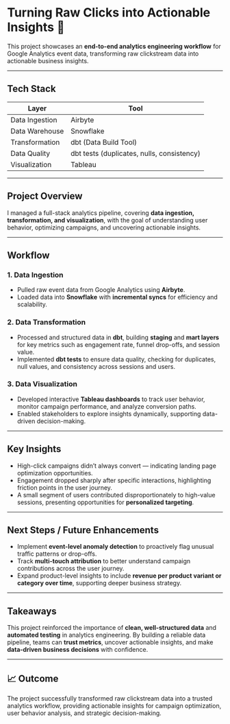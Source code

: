 # Turning Raw Clicks into Actionable Insights 🚀

This project showcases an **end-to-end analytics engineering workflow** for Google Analytics event data, transforming raw clickstream data into actionable business insights.

---

## Tech Stack
| Layer | Tool |
|-------|-----------------|
| Data Ingestion | Airbyte |
| Data Warehouse | Snowflake |
| Transformation | dbt (Data Build Tool) |
| Data Quality | dbt tests (duplicates, nulls, consistency) |
| Visualization | Tableau |

---

## Project Overview
I managed a full-stack analytics pipeline, covering **data ingestion, transformation, and visualization**, with the goal of understanding user behavior, optimizing campaigns, and uncovering actionable insights.

---

## Workflow

### 1. Data Ingestion
- Pulled raw event data from Google Analytics using **Airbyte**.  
- Loaded data into **Snowflake** with **incremental syncs** for efficiency and scalability.

### 2. Data Transformation
- Processed and structured data in **dbt**, building **staging** and **mart layers** for key metrics such as engagement rate, funnel drop-offs, and session value.  
- Implemented **dbt tests** to ensure data quality, checking for duplicates, null values, and consistency across sessions and users.

### 3. Data Visualization
- Developed interactive **Tableau dashboards** to track user behavior, monitor campaign performance, and analyze conversion paths.  
- Enabled stakeholders to explore insights dynamically, supporting data-driven decision-making.

---

## Key Insights
- High-click campaigns didn’t always convert — indicating landing page optimization opportunities.  
- Engagement dropped sharply after specific interactions, highlighting friction points in the user journey.  
- A small segment of users contributed disproportionately to high-value sessions, presenting opportunities for **personalized targeting**.

---

## Next Steps / Future Enhancements
- Implement **event-level anomaly detection** to proactively flag unusual traffic patterns or drop-offs.  
- Track **multi-touch attribution** to better understand campaign contributions across the user journey.  
- Expand product-level insights to include **revenue per product variant or category over time**, supporting deeper business strategy.

---

## Takeaways
This project reinforced the importance of **clean, well-structured data** and **automated testing** in analytics engineering. By building a reliable data pipeline, teams can **trust metrics**, uncover actionable insights, and make **data-driven business decisions** with confidence.

---

## 📈 Outcome
The project successfully transformed raw clickstream data into a trusted analytics workflow, providing actionable insights for campaign optimization, user behavior analysis, and strategic decision-making.
